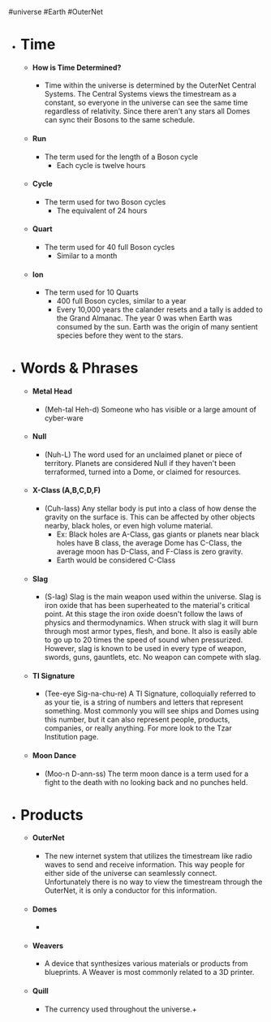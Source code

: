 #universe #Earth #OuterNet 
- # Time
	- #### How is Time Determined?
		- Time within the universe is determined by the OuterNet Central Systems. The Central Systems views the timestream as a constant, so everyone in the universe can see the same time regardless of relativity. Since there aren't any stars all Domes can sync their Bosons to the same schedule. 
	- #### Run
		- The term used for the length of a Boson cycle
			- Each cycle is twelve hours
	- #### Cycle
		- The term used for two Boson cycles
			- The equivalent of 24 hours
	- #### Quart
		- The term used for 40 full Boson cycles 
			- Similar to a month
	- #### Ion
		- The term used for 10 Quarts
			- 400 full Boson cycles, similar to a year
			- Every 10,000 years the calander resets and a tally is added to the Grand Almanac. The year 0 was when Earth was consumed by the sun. Earth was the origin of many sentient species before they went to the stars.
- # Words & Phrases
	- #### Metal Head
		- (Meh-tal Heh-d) Someone who has visible or a large amount of cyber-ware
	- #### Null
		- (Nuh-L) The word used for an unclaimed planet or piece of territory. Planets are considered Null if they haven't been terraformed, turned into a Dome, or claimed for resources.
	- #### X-Class (A,B,C,D,F)
		- (Cuh-lass) Any stellar body is put into a class of how dense the gravity on the surface is. This can be affected by other objects nearby, black holes, or even high volume material. 
			- Ex: Black holes are A-Class, gas giants or planets near black holes have B class, the average Dome has C-Class, the average moon has D-Class, and F-Class is zero gravity.
			- Earth would be considered C-Class
	- #### Slag
		- (S-lag) Slag is the main weapon used within the universe. Slag is iron oxide that has been superheated to the material's critical point. At this stage the iron oxide doesn't follow the laws of physics and thermodynamics. When struck with slag it will burn through most armor types, flesh, and bone. It also is easily able to go up to 20 times the speed of sound when pressurized. However, slag is known to be used in every type of weapon, swords, guns, gauntlets, etc. No weapon can compete with slag.
	- #### TI Signature
		- (Tee-eye Sig-na-chu-re) A TI Signature, colloquially referred to as your tie, is a string of numbers and letters that represent something. Most commonly you will see ships and Domes using this number, but it can also represent people, products, companies, or really anything. For more look to the Tzar Institution page.
	- #### Moon Dance
		- (Moo-n D-ann-ss) The term moon dance is a term used for a fight to the death with no looking back and no punches held. 
- # Products
	- #### OuterNet
		- The new internet system that utilizes the timestream like radio waves to send and receive information. This way people for either side of the universe can seamlessly connect. Unfortunately there is no way to view the timestream through the OuterNet, it is only a conductor for this information.
	- #### Domes
		- 
	- #### Weavers
		- A device that synthesizes various materials or products from blueprints. A Weaver is most commonly related to a 3D printer.
	- #### Quill
		- The currency used throughout the universe.+